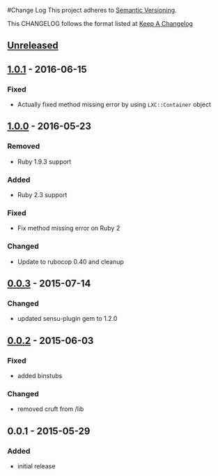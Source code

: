 #Change Log
This project adheres to [Semantic Versioning](http://semver.org/).

This CHANGELOG follows the format listed at [Keep A Changelog](http://keepachangelog.com/)

## [Unreleased]

## [1.0.1] - 2016-06-15
### Fixed

- Actually fixed method missing error by using `LXC::Container` object

## [1.0.0] - 2016-05-23
### Removed
- Ruby 1.9.3 support

### Added
- Ruby 2.3 support

### Fixed
- Fix method missing error on Ruby 2

### Changed
- Update to rubocop 0.40 and cleanup

## [0.0.3] - 2015-07-14
### Changed
- updated sensu-plugin gem to 1.2.0

## [0.0.2] - 2015-06-03
### Fixed
- added binstubs

### Changed
- removed cruft from /lib

## 0.0.1 - 2015-05-29
### Added
- initial release

[Unreleased]: https://github.com/sensu-plugins/sensu-plugins-lxc/compare/1.0.1...HEAD
[1.0.1]: https://github.com/sensu-plugins/sensu-plugins-lxc/compare/1.0.0...1.0.1
[1.0.0]: https://github.com/sensu-plugins/sensu-plugins-lxc/compare/0.0.3...1.0.0
[0.0.3]: https://github.com/sensu-plugins/sensu-plugins-lxc/compare/0.0.2...0.0.3
[0.0.2]: https://github.com/sensu-plugins/sensu-plugins-lxc/compare/0.0.1...0.0.2
